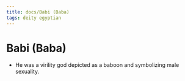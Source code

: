 ```yaml
---
title: docs/Babi (Baba)
tags: deity egyptian
---
```


# Babi (Baba)
- He was a virility god depicted as a baboon and symbolizing male sexuality.